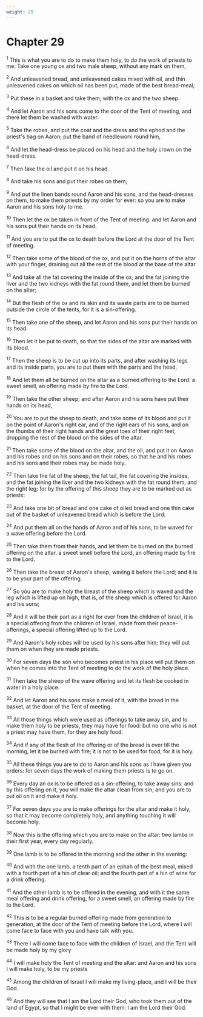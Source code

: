 ```yaml
---
weight: 29
---
```


# Chapter 29

<sup>1</sup> This is what you are to do to make them holy, to do the work of priests to me: Take one young ox and two male sheep, without any mark on them, 

<sup>2</sup> And unleavened bread, and unleavened cakes mixed with oil, and thin unleavened cakes on which oil has been put, made of the best bread-meal; 

<sup>3</sup> Put these in a basket and take them, with the ox and the two sheep. 

<sup>4</sup> And let Aaron and his sons come to the door of the Tent of meeting, and there let them be washed with water. 

<sup>5</sup> Take the robes, and put the coat and the dress and the ephod and the priest's bag on Aaron; put the band of needlework round him, 

<sup>6</sup> And let the head-dress be placed on his head and the holy crown on the head-dress. 

<sup>7</sup> Then take the oil and put it on his head. 

<sup>8</sup> And take his sons and put their robes on them; 

<sup>9</sup> And put the linen bands round Aaron and his sons, and the head-dresses on them, to make them priests by my order for ever: so you are to make Aaron and his sons holy to me. 

<sup>10</sup> Then let the ox be taken in front of the Tent of meeting: and let Aaron and his sons put their hands on its head. 

<sup>11</sup> And you are to put the ox to death before the Lord at the door of the Tent of meeting. 

<sup>12</sup> Then take some of the blood of the ox, and put it on the horns of the altar with your finger, draining out all the rest of the blood at the base of the altar. 

<sup>13</sup> And take all the fat covering the inside of the ox, and the fat joining the liver and the two kidneys with the fat round them, and let them be burned on the altar; 

<sup>14</sup> But the flesh of the ox and its skin and its waste parts are to be burned outside the circle of the tents, for it is a sin-offering. 

<sup>15</sup> Then take one of the sheep, and let Aaron and his sons put their hands on its head. 

<sup>16</sup> Then let it be put to death, so that the sides of the altar are marked with its blood. 

<sup>17</sup> Then the sheep is to be cut up into its parts, and after washing its legs and its inside parts, you are to put them with the parts and the head, 

<sup>18</sup> And let them all be burned on the altar as a burned offering to the Lord: a sweet smell, an offering made by fire to the Lord. 

<sup>19</sup> Then take the other sheep; and after Aaron and his sons have put their hands on its head, 

<sup>20</sup> You are to put the sheep to death, and take some of its blood and put it on the point of Aaron's right ear, and of the right ears of his sons, and on the thumbs of their right hands and the great toes of their right feet, dropping the rest of the blood on the sides of the altar. 

<sup>21</sup> Then take some of the blood on the altar, and the oil, and put it on Aaron and his robes and on his sons and on their robes, so that he and his robes and his sons and their robes may be made holy. 

<sup>22</sup> Then take the fat of the sheep, the fat tail, the fat covering the insides, and the fat joining the liver and the two kidneys with the fat round them, and the right leg; for by the offering of this sheep they are to be marked out as priests: 

<sup>23</sup> And take one bit of bread and one cake of oiled bread and one thin cake out of the basket of unleavened bread which is before the Lord: 

<sup>24</sup> And put them all on the hands of Aaron and of his sons, to be waved for a wave offering before the Lord. 

<sup>25</sup> Then take them from their hands, and let them be burned on the burned offering on the altar, a sweet smell before the Lord, an offering made by fire to the Lord. 

<sup>26</sup> Then take the breast of Aaron's sheep, waving it before the Lord; and it is to be your part of the offering. 

<sup>27</sup> So you are to make holy the breast of the sheep which is waved and the leg which is lifted up on high, that is, of the sheep which is offered for Aaron and his sons; 

<sup>28</sup> And it will be their part as a right for ever from the children of Israel, it is a special offering from the children of Israel, made from their peace-offerings, a special offering lifted up to the Lord. 

<sup>29</sup> And Aaron's holy robes will be used by his sons after him; they will put them on when they are made priests. 

<sup>30</sup> For seven days the son who becomes priest in his place will put them on when he comes into the Tent of meeting to do the work of the holy place. 

<sup>31</sup> Then take the sheep of the wave offering and let its flesh be cooked in water in a holy place. 

<sup>32</sup> And let Aaron and his sons make a meal of it, with the bread in the basket, at the door of the Tent of meeting. 

<sup>33</sup> All those things which were used as offerings to take away sin, and to make them holy to be priests, they may have for food: but no one who is not a priest may have them, for they are holy food. 

<sup>34</sup> And if any of the flesh of the offering or of the bread is over till the morning, let it be burned with fire; it is not to be used for food, for it is holy. 

<sup>35</sup> All these things you are to do to Aaron and his sons as I have given you orders: for seven days the work of making them priests is to go on. 

<sup>36</sup> Every day an ox is to be offered as a sin-offering, to take away sins: and by this offering on it, you will make the altar clean from sin; and you are to put oil on it and make it holy. 

<sup>37</sup> For seven days you are to make offerings for the altar and make it holy, so that it may become completely holy, and anything touching it will become holy. 

<sup>38</sup> Now this is the offering which you are to make on the altar: two lambs in their first year, every day regularly. 

<sup>39</sup> One lamb is to be offered in the morning and the other in the evening: 

<sup>40</sup> And with the one lamb, a tenth part of an ephah of the best meal, mixed with a fourth part of a hin of clear oil; and the fourth part of a hin of wine for a drink offering. 

<sup>41</sup> And the other lamb is to be offered in the evening, and with it the same meal offering and drink offering, for a sweet smell, an offering made by fire to the Lord. 

<sup>42</sup> This is to be a regular burned offering made from generation to generation, at the door of the Tent of meeting before the Lord, where I will come face to face with you and have talk with you. 

<sup>43</sup> There I will come face to face with the children of Israel, and the Tent will be made holy by my glory 

<sup>44</sup> I will make holy the Tent of meeting and the altar: and Aaron and his sons I will make holy, to be my priests 

<sup>45</sup> Among the children of Israel I will make my living-place, and I will be their God. 

<sup>46</sup> And they will see that I am the Lord their God, who took them out of the land of Egypt, so that I might be ever with them: I am the Lord their God. 


